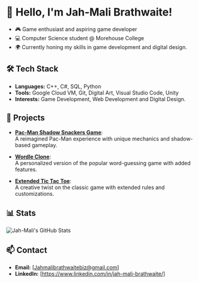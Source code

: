 # 👋 Hello, I'm Jah-Mali Brathwaite!

- 🎮 Game enthusiast and aspiring game developer  
- 💻 Computer Science student @ Morehouse College  
- 🌍 Currently honing my skills in game development and digital design.

## 🛠️ Tech Stack
- **Languages:** C++, C#, SQL, Python 
- **Tools:** Google Cloud VM, Git, Digital Art, Visual Studio Code, Unity  
- **Interests:** Game Development, Web Development and Digital Design. 

## 🚀 Projects
- **[Pac-Man Shadow Snackers Game](https://github.com/JahmaliB/PacMan-Shadow-Snackers)**:  
  A reimagined Pac-Man experience with unique mechanics and shadow-based gameplay.  

- **[Wordle Clone](https://github.com/JahmaliB/Wordle-Clone)**:  
  A personalized version of the popular word-guessing game with added features. 

- **[Extended Tic Tac Toe](https://github.com/JahmaliB/Extended-Tic-Tac-Toe)**:  
  A creative twist on the classic game with extended rules and customizations.  

## 📊 Stats
![Jah-Mali's GitHub Stats](https://github-readme-stats.vercel.app/api?username=YourUsername&show_icons=true)

## 📫 Contact
- **Email:** [Jahmalibrathwaitebiz@gmail.com]  
- **LinkedIn:** [https://www.linkedin.com/in/jah-mali-brathwaite/]  


